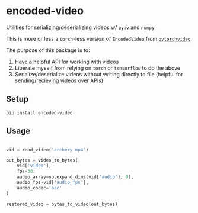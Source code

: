 # encoded-video

Utilities for serializing/deserializing videos w/ `pyav` and `numpy`. 

This is more or less a `torch`-less version of `EncodedVideo` from [`pytorchvideo`](https://github.com/facebookresearch/pytorchvideo).

The purpose of this package is to:
1. Have a helpful API for working with videos
2. Liberate myself from relying on `torch` or `tensorflow` to do the above
3. Serialize/deserialize videos without writing directly to file (helpful for sending/recieving videos over APIs)


## Setup

```
pip install encoded-video
```

## Usage

```python

vid = read_video('archery.mp4')

out_bytes = video_to_bytes(
    vid['video'],
    fps=30,
    audio_array=np.expand_dims(vid['audio'], 0),
    audio_fps=vid['audio_fps'],
    audio_codec='aac'
)

restored_video = bytes_to_video(out_bytes)
```
